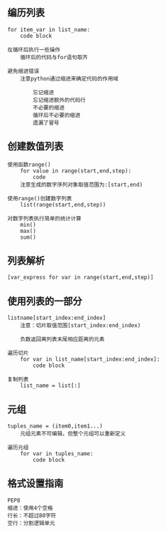 ## 编历列表
    for item_var in list_name:
        code block
    
    在循环后执行一些操作
        循环后的代码与for语句取齐
    
    避免缩进错误
        注意python通过缩进来确定代码的作用域
    
            忘记缩进
            忘记缩进额外的代码行
            不必要的缩进
            循环后不必要的缩进
            遗漏了冒号

## 创建数值列表
    使用函数range()
        for value in range(start,end,step):
            code
        注意生成的数字序列对象取值范围为:[start,end)

    使用range()创建数字列表
        list(range(start,end,step))
    
    对数字列表执行简单的统计计算
        min()
        max()
        sum()
    
## 列表解析
    [var_express for var in range(start,end,step)]

## 使用列表的一部分
    listname[start_index:end_index]
        注意：切片取值范围[start_index:end_index)

        负数返回离列表末尾相应距离的元素

    遍历切片
        for var in list_name[start_index:end_index]:
            code block
    
    复制列表
        list_name = list[:]

## 元组
    tuples_name = (item0,item1...)
        元组元素不可编辑，但整个元组可以重新定义

    遍历元组
        for var in tuples_name:
            code block
    
## 格式设置指南
    PEP8
    缩进：使用4个空格
    行长：不超过80字符
    空行：分割逻辑单元